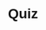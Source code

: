 # Quiz
<!DOCTYPE html>
<html lang="en">
<head>
    <meta charset="UTF-8">
    <meta name="viewport" content="width=device-width, initial-scale=1.0">
    <title>Quiz App</title>
    <style>
        body {
            font-family: Arial, sans-serif;
            text-align: center;
            background-image: url(Quiz1.png);
      background-size: cover;
      background-position: center;
      background-repeat: no-repeat;
      background-attachment: fixed;
        }

        h1 {
            color: #333;
        }

        .quiz-container {
            max-width: 500px;
            margin: 0 auto;
        }

        .question {
            margin-bottom: 20px;
        }

        .options {
            display: flex;
            flex-direction: column;
            align-items: flex-start;
        }

        .option {
            margin: 10px 0;
        }

        #score {
            margin-top: 20px;
        }
    </style>
</head>
<body>
    <h1>Quiz App</h1>
    <div class="quiz-container">
        <div class="question" id="question"></div>
        <div class="options" id="options"></div>
        <button id="next-button">Next</button>
        <div id="score"></div>
        <button id="reload-button" style="display: none">Reload and Start Again</button>
    </div>

    <script>
        const questions = [
            {
                question: "What is the capital of France?",
                options: ["London", "Berlin", "Paris", "Madrid"],
                answer: "Paris"
            },
            {
                question: "Which planet is known as the Red Planet?",
                options: ["Earth", "Mars", "Venus", "Jupiter"],
                answer: "Mars"
            },
            {
                question: "What is the largest mammal in the world?",
                options: ["Elephant", "Blue Whale", "Giraffe", "Hippopotamus"],
                answer: "Blue Whale"
            }
        ];

        const questionElement = document.getElementById("question");
        const optionsElement = document.getElementById("options");
        const nextButton = document.getElementById("next-button");
        const scoreElement = document.getElementById("score");
        const reloadButton = document.getElementById("reload-button");

        let currentQuestion = 0;
        let score = 0;

        function loadQuestion() {
            if (currentQuestion < questions.length) {
                questionElement.textContent = questions[currentQuestion].question;
                optionsElement.innerHTML = "";
                questions[currentQuestion].options.forEach((option) => {
                    const label = document.createElement("label");
                    label.classList.add("option");
                    const radio = document.createElement("input");
                    radio.type = "radio";
                    radio.name = "option";
                    radio.value = option;
                    label.appendChild(radio);
                    label.appendChild(document.createTextNode(option));
                    optionsElement.appendChild(label);
                });
                nextButton.disabled = true;
            } else {
                showScore();
            }
        }

        function showScore() {
            questionElement.textContent = "Quiz Complete";
            optionsElement.innerHTML = "";
            scoreElement.textContent = `Your Score: ${score} out of ${questions.length}`;
            nextButton.style.display = "none";
            reloadButton.style.display = "block";
        }

        loadQuestion();

        nextButton.addEventListener("click", function () {
            const selectedOption = document.querySelector('input[name="option"]:checked');
            if (selectedOption) {
                if (selectedOption.value === questions[currentQuestion].answer) {
                    score++;
                }
                currentQuestion++;
                loadQuestion();
            }
        });

        reloadButton.addEventListener("click", function () {
            currentQuestion = 0;
            score = 0;
            loadQuestion();
            scoreElement.textContent = "";
            reloadButton.style.display = "none";
            nextButton.style.display = "block";
        });
    </script>
</body>
</html>
